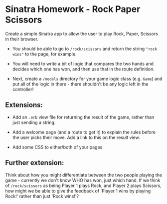 # Sinatra Homework - Rock Paper Scissors

Create a simple Sinatra app to allow the user to play Rock, Paper, Scissors in their browser.

- You should be able to go to `/rock/scissors` and return the string `"rock wins"` to the page, for example.

- You will need to write a bit of logic that compares the two hands and decides which one has won, and then use that in the route definition.

- Next, create a `/models` directory for your game logic class (e.g. `Game`) and put all of the logic in there - there shouldn't be any logic left in the controller!

## Extensions:

- Add an `.erb` view file for returning the result of the game, rather than just sending a string.

- Add a welcome page (and a route to get it) to explain the rules before the user picks their move. Add a link to this on the result view.

- Add some CSS to either/both of your pages.

## Further extension:

Think about how you might differentiate between the two people playing the game - currently we don't know WHO has won, just which hand. If we think of `/rock/scissors` as being Player 1 plays Rock, and Player 2 plays Scissors, how might we be able to give the feedback of 'Player 1 wins by playing Rock!' rather than just 'Rock wins!'?
